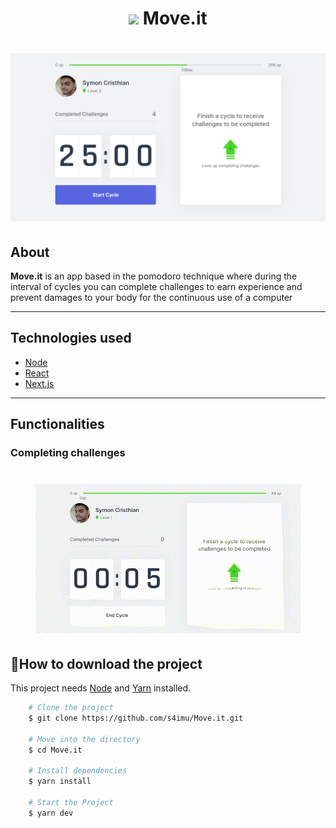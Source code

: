 # <p align=center><img src="./public/favicon.ico"> Move.it</p>

<h1 align=center>
    <img src="./public/assets/mainpage.PNG">
</h1>

## About
**Move.it** is an app based in the pomodoro technique where during the interval of cycles you can complete  challenges to earn experience and prevent damages to your body for the continuous use of a computer

---

## Technologies used 
* [Node](https://nodejs.org/en/download/)  
* [React](https://reactjs.org/)
* [Next.js](https://nextjs.org/)

---
## Functionalities 

### Completing challenges

<h1 align=center>
    <img src="./public/assets/Completing Challenges ‐ Made with Clipchamp.gif">
</h1>

## 📂How to download the project
This project needs [Node](https://nodejs.org/en/download/) and [Yarn](https://classic.yarnpkg.com/en/docs/install/#windows-stable) installed.

```bash
    # Clone the project
    $ git clone https://github.com/s4imu/Move.it.git
    
    # Move into the directory
    $ cd Move.it  

    # Install dependencies
    $ yarn install

    # Start the Project
    $ yarn dev
```
